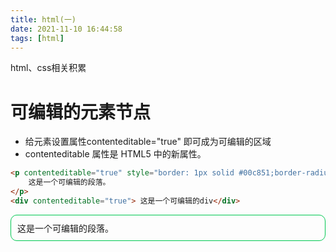 ```yaml
---
title: html(一)
date: 2021-11-10 16:44:58
tags: [html]
---
```


html、css相关积累
<!--more-->

# 可编辑的元素节点
- 给元素设置属性contenteditable="true" 即可成为可编辑的区域
- contenteditable 属性是 HTML5 中的新属性。

```html
<p contenteditable="true" style="border: 1px solid #00c851;border-radius: 10px; padding: 10px">
    这是一个可编辑的段落。
</p>
<div contenteditable="true"> 这是一个可编辑的div</div>
```

<p contenteditable="true" style="border: 1px solid #00c851;border-radius: 10px; padding: 10px">这是一个可编辑的段落。</p>
